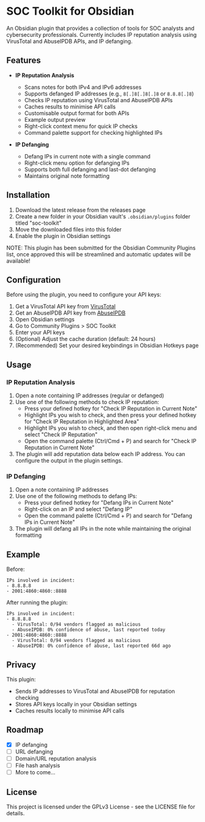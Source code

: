 # SOC Toolkit for Obsidian

An Obsidian plugin that provides a collection of tools for SOC analysts and cybersecurity professionals. Currently includes IP reputation analysis using VirusTotal and AbuseIPDB APIs, and IP defanging. 

## Features

- **IP Reputation Analysis**
  - Scans notes for both IPv4 and IPv6 addresses
  - Supports defanged IP addresses (e.g., `8[.]8[.]8[.]8` or `8.8.8[.]8`)
  - Checks IP reputation using VirusTotal and AbuseIPDB APIs
  - Caches results to minimise API calls
  - Customisable output format for both APIs
  - Example output preview
  - Right-click context menu for quick IP checks
  - Command palette support for checking highlighted IPs

- **IP Defanging**
  - Defang IPs in current note with a single command
  - Right-click menu option for defanging IPs
  - Supports both full defanging and last-dot defanging
  - Maintains original note formatting

## Installation

1. Download the latest release from the releases page
2. Create a new folder in your Obsidian vault's `.obsidian/plugins` folder titled "soc-toolkit"
3. Move the downloaded files into this folder
4. Enable the plugin in Obsidian settings

NOTE: This plugin has been submitted for the Obsidian Community Plugins list, once approved this will be streamlined and automatic updates will be available!

## Configuration

Before using the plugin, you need to configure your API keys:

1. Get a VirusTotal API key from [VirusTotal](https://www.virustotal.com/gui/join-us)
2. Get an AbuseIPDB API key from [AbuseIPDB](https://www.abuseipdb.com/account/api)
3. Open Obsidian settings
4. Go to Community Plugins > SOC Toolkit
5. Enter your API keys
6. (Optional) Adjust the cache duration (default: 24 hours)
7. (Recommended) Set your desired keybindings in Obsidian Hotkeys page

## Usage

### IP Reputation Analysis

1. Open a note containing IP addresses (regular or defanged)
2. Use one of the following methods to check IP reputation:
   - Press your defined hotkey for "Check IP Reputation in Current Note"
   - Highlight IPs you wish to check, and then press your defined hotkey for "Check IP Reputation in Highlighted Area"
   - Highlight IPs you wish to check, and then open right-click menu and select "Check IP Reputation" 
   - Open the command palette (Ctrl/Cmd + P) and search for "Check IP Reputation in Current Note"
3. The plugin will add reputation data below each IP address. You can configure the output in the plugin settings.

### IP Defanging

1. Open a note containing IP addresses
2. Use one of the following methods to defang IPs:
   - Press your defined hotkey for "Defang IPs in Current Note"
   - Right-click on an IP and select "Defang IP"
   - Open the command palette (Ctrl/Cmd + P) and search for "Defang IPs in Current Note"
3. The plugin will defang all IPs in the note while maintaining the original formatting

## Example

Before:
```
IPs involved in incident:
- 8.8.8.8
- 2001:4860:4860::8888
```

After running the plugin:
```
IPs involved in incident:
- 8.8.8.8
  - VirusTotal: 0/94 vendors flagged as malicious
  - AbuseIPDB: 0% confidence of abuse, last reported today
- 2001:4860:4860::8888
  - VirusTotal: 0/94 vendors flagged as malicious
  - AbuseIPDB: 0% confidence of abuse, last reported 66d ago
```

## Privacy

This plugin:
- Sends IP addresses to VirusTotal and AbuseIPDB for reputation checking
- Stores API keys locally in your Obsidian settings
- Caches results locally to minimise API calls

## Roadmap

- [x] IP defanging
- [ ] URL defanging
- [ ] Domain/URL reputation analysis
- [ ] File hash analysis
- [ ] More to come...

## License

This project is licensed under the GPLv3 License - see the LICENSE file for details. 